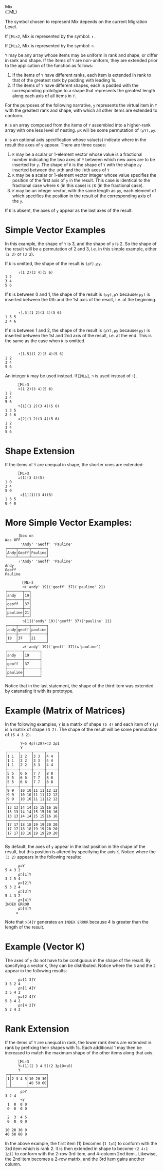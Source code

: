 <div class="heading">
  <div class="name">Mix</div>
  <div class="command">(⎕ML)</div>
</div>

The symbol chosen to represent Mix depends on the current Migration Level.

If `⎕ML<2`, Mix is represented by the symbol: `↑`.

If `⎕ML≥2`, Mix is represented by the symbol: `⊃`.

`Y` may be any array whose items may be uniform in rank and shape, or differ in rank and shape. If the items of `Y` are non-uniform, they are extended prior to the application of the function as follows:

1. If the items of `Y` have different ranks, each item is extended in rank to that of the greatest rank by padding with leading 1s. 
2. If the items of `Y` have different shapes, each is padded with the corresponding prototype to a shape that represents the greatest length along each axis of all items in `Y`.

For the purposes of the following narrative,  `y` represents the virtual item in `Y` with the greatest rank and shape, with which all other items are extended to conform.

`R` is an array composed from the items of  `Y` assembled into a higher-rank array with one less level of nesting. `⍴R` will be some permutation of `(⍴Y),⍴y`.

`K` is an optional axis specification whose value(s)  indicate where in the result the axes of `y` appear. There are three cases:

1. `K` may be a scalar or 1-element vector whose value is a fractional number indicating the two axes of `Y` between which new axes are to be inserted for `y`.  The shape of `R` is the shape of `Y` with the shape `⍴y` inserted between the `⌊K`th and the `⌈K`th axes of `Y`
2. `K` may be a scalar or 1-element vector integer whose value specifies the position of the first axis of `y` in the result. This case is identical to the fractional case where `K` (in this case) is `⌈K` (in the fractional case).
3. `K` may be an integer vector, with the same length as `⍴y`, each element of which specifies the position in the result of the corresponding axis of the `y`. 

If `K` is absent, the axes of `y` appear as the last axes of the result.

# Simple Vector Examples

In this example, the shape of `Y` is 3, and the shape of  `y` is 2. So the shape of the result will be a permutation of 2 and 3, i.e. in this simple example, either `(2 3)` or `(3 2`).

If `K` is omitted, the shape of the result is `(⍴Y),⍴y`.
```apl
      ↑(1 2)(3 4)(5 6)
1 2
3 4
5 6
```

If `K` is between 0 and 1, the shape of the result is `(⍴y),⍴Y` because`(⍴y)` is inserted between the 0th and the 1st axis of the result, i.e. at the beginning.
```apl

      ↑[.5](1 2)(3 4)(5 6)
1 3 5
2 4 6
```

If `K` is between 1 and 2, the shape of the result is `(⍴Y),⍴y` because`(⍴y)` is inserted between the 1st and 2nd axis of the result, i.e. at the end. This is the same as the case when `K` is omitted.
```apl

      ↑[1.5](1 2)(3 4)(5 6)
1 2
3 4
5 6

```

An integer `K` may be used instead. If `⎕ML≥2`,  `⊃` is used instead of `↑`).
```apl
      ⎕ML←3
      ⊃(1 2)(3 4)(5 6)
1 2
3 4
5 6
      ⊃[1](1 2)(3 4)(5 6)
1 3 5
2 4 6
      ⊃[2](1 2)(3 4)(5 6)
1 2
3 4
5 6
```

# Shape Extension

If the items of `Y` are unequal in shape, the shorter ones are extended:
```apl
      ⎕ML←3
      ⊃(1)(3 4)(5)
1 0
3 4
5 0
       ⊃[1](1)(3 4)(5)
1 3 5
0 4 0
```

# More Simple Vector Examples:
```apl
      ]box on
Was OFF
       'Andy' 'Geoff' 'Pauline'
┌────┬─────┬───────┐
│Andy│Geoff│Pauline│
└────┴─────┴───────┘
      ↑'Andy' 'Geoff' 'Pauline'
Andy   
Geoff  
Pauline

        ⎕ML←3
        ⊃('andy' 19)('geoff' 37)('pauline' 21)
┌───────┬──┐
│andy   │19│
├───────┼──┤
│geoff  │37│
├───────┼──┤
│pauline│21│
└───────┴──┘
        ⊃[1]('andy' 19)('geoff' 37)('pauline' 21)
┌────┬─────┬───────┐
│andy│geoff│pauline│
├────┼─────┼───────┤
│19  │37   │21     │
└────┴─────┴───────┘
        ⊃('andy' 19)('geoff' 37)(⊂'pauline')
┌───────┬───────┐
│andy   │19     │
├───────┼───────┤
│geoff  │37     │
├───────┼───────┤
│pauline│       │
└───────┴───────┘

```

Notice that in the last statement, the shape of the third item was extended by catenating it with its prototype.

# Example (Matrix of Matrices)

In the following examples, `Y` is a matrix of shape `(5 4)` and each item of `Y` (`y`) is a matrix of shape `(3 2)`. The shape of the result will be some permutation of `(5 4 3 2)`.
```apl
       Y←5 4⍴(⍳20)×⊂3 2⍴1
       Y
┌─────┬─────┬─────┬─────┐
│1 1  │2 2  │3 3  │4 4  │
│1 1  │2 2  │3 3  │4 4  │
│1 1  │2 2  │3 3  │4 4  │
├─────┼─────┼─────┼─────┤
│5 5  │6 6  │7 7  │8 8  │
│5 5  │6 6  │7 7  │8 8  │
│5 5  │6 6  │7 7  │8 8  │
├─────┼─────┼─────┼─────┤
│9 9  │10 10│11 11│12 12│
│9 9  │10 10│11 11│12 12│
│9 9  │10 10│11 11│12 12│
├─────┼─────┼─────┼─────┤
│13 13│14 14│15 15│16 16│
│13 13│14 14│15 15│16 16│
│13 13│14 14│15 15│16 16│
├─────┼─────┼─────┼─────┤
│17 17│18 18│19 19│20 20│
│17 17│18 18│19 19│20 20│
│17 17│18 18│19 19│20 20│
└─────┴─────┴─────┴─────┘

```

By default, the axes of `y` appear in the last position in the shape of the result, but this position is altered by specifying the axis `K`. Notice where the `(3 2)` appears in the following results:
```apl
      ⍴⊃Y
5 4 3 2
      ⍴⊃[1]Y
3 2 5 4
      ⍴⊃[2]Y
5 3 2 4
      ⍴⊃[3]Y
5 4 3 2
      ⍴⊃[4]Y
INDEX ERROR
      ⍴⊃[4]Y
     ∧

```

Note that `⊃[4]Y` generates an `INDEX ERROR` because 4 is greater than the length of the result.

# Example (Vector K)

The axes of `y` do not have to be contiguous in the shape of the result. By specifying a vector `K`, they can be distributed. Notice where the `3` and the `2` appear in the following results:
```apl
      ⍴⊃[1 3]Y
3 5 2 4
      ⍴⊃[1 4]Y
3 5 4 2
      ⍴⊃[2 4]Y
5 3 4 2
      ⍴⊃[4 2]Y
5 2 4 3

```

# Rank Extension

If the items of `Y` are unequal in rank, the lower rank items are extended in rank by prefixing their shapes with 1s. Each additional 1 may then be increased to match the maximum shape of the other items along that axis.
```apl
      ⎕ML←3
      Y←(1)(2 3 4 5)(2 3⍴10×⍳8)
      Y
┌─┬───────┬────────┐
│1│2 3 4 5│10 20 30│
│ │       │40 50 60│
└─┴───────┴────────┘
       ⍴⊃Y
3 2 4
       ⊃Y
 1  0  0 0
 0  0  0 0
          
 2  3  4 5
 0  0  0 0
          
10 20 30 0
40 50 60 0
```

In the above example, the first item (1) becomes (`1 1⍴1`) to conform with the 3rd item which is rank 2. It is then extended in shape to become `(2 4↑1 1⍴1)` to conform with the 2-row 3rd item, and 4-column 2nd item.. Likewise, the 2nd item becomes a 2-row matrix, and the 3rd item gains another column.
